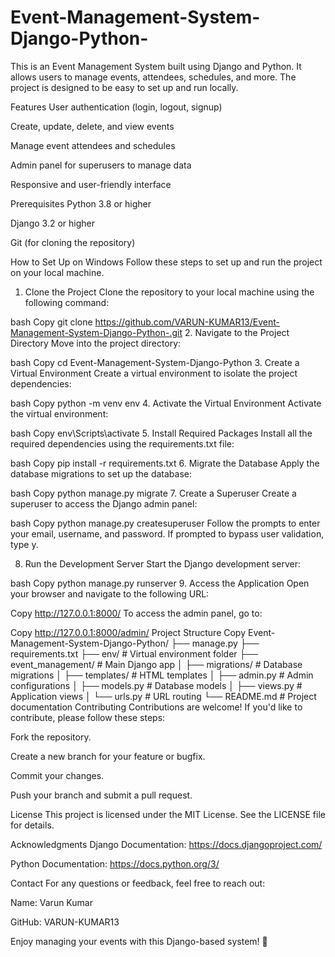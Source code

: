 # Event-Management-System-Django-Python-

This is an Event Management System built using Django and Python. It allows users to manage events, attendees, schedules, and more. The project is designed to be easy to set up and run locally.

Features
User authentication (login, logout, signup)

Create, update, delete, and view events

Manage event attendees and schedules

Admin panel for superusers to manage data

Responsive and user-friendly interface

Prerequisites
Python 3.8 or higher

Django 3.2 or higher

Git (for cloning the repository)

How to Set Up on Windows
Follow these steps to set up and run the project on your local machine.

1. Clone the Project
Clone the repository to your local machine using the following command:

bash
Copy
git clone https://github.com/VARUN-KUMAR13/Event-Management-System-Django-Python-.git
2. Navigate to the Project Directory
Move into the project directory:

bash
Copy
cd Event-Management-System-Django-Python
3. Create a Virtual Environment
Create a virtual environment to isolate the project dependencies:

bash
Copy
python -m venv env
4. Activate the Virtual Environment
Activate the virtual environment:

bash
Copy
env\Scripts\activate
5. Install Required Packages
Install all the required dependencies using the requirements.txt file:

bash
Copy
pip install -r requirements.txt
6. Migrate the Database
Apply the database migrations to set up the database:

bash
Copy
python manage.py migrate
7. Create a Superuser
Create a superuser to access the Django admin panel:

bash
Copy
python manage.py createsuperuser
Follow the prompts to enter your email, username, and password. If prompted to bypass user validation, type y.

8. Run the Development Server
Start the Django development server:

bash
Copy
python manage.py runserver
9. Access the Application
Open your browser and navigate to the following URL:

Copy
http://127.0.0.1:8000/
To access the admin panel, go to:

Copy
http://127.0.0.1:8000/admin/
Project Structure
Copy
Event-Management-System-Django-Python/
├── manage.py
├── requirements.txt
├── env/                   # Virtual environment folder
├── event_management/      # Main Django app
│   ├── migrations/        # Database migrations
│   ├── templates/         # HTML templates
│   ├── admin.py           # Admin configurations
│   ├── models.py          # Database models
│   ├── views.py           # Application views
│   └── urls.py            # URL routing
└── README.md              # Project documentation
Contributing
Contributions are welcome! If you'd like to contribute, please follow these steps:

Fork the repository.

Create a new branch for your feature or bugfix.

Commit your changes.

Push your branch and submit a pull request.

License
This project is licensed under the MIT License. See the LICENSE file for details.

Acknowledgments
Django Documentation: https://docs.djangoproject.com/

Python Documentation: https://docs.python.org/3/

Contact
For any questions or feedback, feel free to reach out:

Name: Varun Kumar

GitHub: VARUN-KUMAR13

Enjoy managing your events with this Django-based system! 🎉
